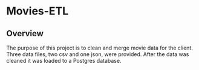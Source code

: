# Movies-ETL

## Overview
The purpose of this project is to clean and merge movie data for the client. Three data files, two csv and one json, were provided. After the data was cleaned it was loaded to a Postgres database.